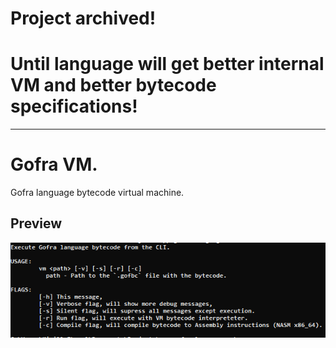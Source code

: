 # Project archived!
# Until language will get better internal VM and better bytecode specifications!

----

# Gofra VM.
Gofra language bytecode virtual machine.

## Preview
![CLI Help](previews/cli.png)
